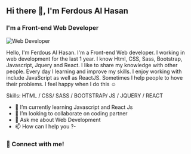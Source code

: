 ## Hi there 👋, I'm Ferdous Al Hasan
### I'm a Front-end Web Developer
![ Web Developer](https://document-export.canva.com/2CYhc/DAEod-2CYhc/5/thumbnail/0001.png?X-Amz-Algorithm=AWS4-HMAC-SHA256&X-Amz-Credential=AKIAQYCGKMUHWDTJW6UD%2F20210828%2Fus-east-1%2Fs3%2Faws4_request&X-Amz-Date=20210828T180059Z&X-Amz-Expires=57715&X-Amz-Signature=5cecbbf86134d4290421ebb5f713dcf150e0ff4cb3ebfc27440620f1dc8b0348&X-Amz-SignedHeaders=host&response-expires=Sun%2C%2029%20Aug%202021%2010%3A02%3A54%20GMT)

Hello, I'm Ferdous Al Hasan. I'm a Front-end Web developer. I working in web development for the last 1 year. I know Html, CSS, Sass, Bootstrap, Javascript, Jquery and React.  I like to share my knowledge with other people. Every day I learning and improve my skills. I enjoy working with include  JavaScript as well as ReactJS. Sometimes I help people to hove their problems. I feel happy when I do this ☺

Skills: HTML / CSS/ SASS / BOOTSTRAP/ JS / JQUERY / REACT 

- 🌱 I’m currently learning Javascript and React Js 
- 👯 I’m looking to collaborate on  coding partner 
- 💬 Ask me about Web Development 
- 📫 How can I help you ?- 

### 👋 Connect with me!
